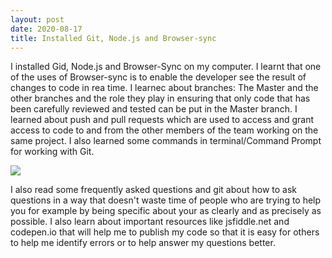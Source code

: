 ```yaml
---
layout: post
date: 2020-08-17
title: Installed Git, Node.js and Browser-sync
---
```

I installed Gid, Node.js and Browser-Sync on my computer. I learnt that one of the uses of Browser-sync is to enable the developer see the result of changes to code in rea time.
I learnec about branches: The Master and the other branches and the role they play in ensuring that only code that has been carefully reviewed and tested can be put in the Master branch. I learned about push and pull requests which are used to access and grant access to code to and from the other members of the team working on the same project. I also learned some commands in terminal/Command Prompt for working with Git. 
<p><img src="/images/somejitcommands.png"></p>

I also read some frequently asked questions and git about how to ask questions in a way that doesn't waste time of people who are trying to help you for example by being specific about your as clearly and as precisely as possible. I also learn about important resources like jsfiddle.net and codepen.io that will help me to publish my code so that it is easy for others to help me identify errors or to help answer my questions better.
